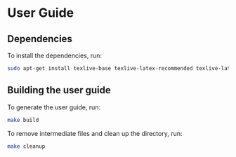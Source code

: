 # User Guide

## Dependencies

To install the dependencies, run:

```bash
sudo apt-get install texlive-base texlive-latex-recommended texlive-latex-extra texlive-science texlive-font-utils texlive-lang-spanish texlive-publishers texlive-pictures abntex biber
```

## Building the user guide

To generate the user guide, run:

```bash
make build
```

To remove intermediate files and clean up the directory, run:

```bash
make cleanup
```
